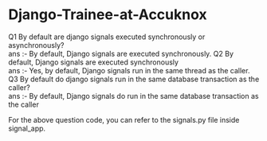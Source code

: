 # Django-Trainee-at-Accuknox
Q1 By default are django signals executed synchronously or asynchronously?<br>
ans :- By default, Django signals are executed synchronously.
Q2 By default, Django signals are executed synchronously<br>
ans :- Yes, by default, Django signals run in the same thread as the caller.
Q3 By default do django signals run in the same database transaction as the caller?<br>
ans :- By default, Django signals do run in the same database transaction as the caller

For the above question code, you can refer to the signals.py file inside signal_app.
